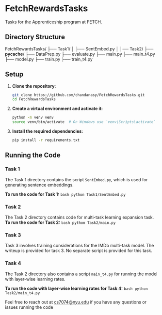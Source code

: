 # FetchRewardsTasks

Tasks for the Apprenticeship program at FETCH.

## Directory Structure 
FetchRewardsTasks/
├── Task1/
│   ├── SentEmbed.py
│
│── Task2/
   ├── __pycache__/
   ├── DataPrep.py
   ├── evaluate.py
   ├── main.py
   ├── main_t4.py
   ├── model.py
   ├── train.py
   ├── train_t4.py


## Setup

1. **Clone the repository:**
    ```bash
    git clone https://github.com/chandanasy/FetchRewardsTasks.git
    cd FetchRewardsTasks
    ```

2. **Create a virtual environment and activate it:**
    ```bash
    python -m venv venv
    source venv/bin/activate  # On Windows use `venv\Scripts\activate`
    ```

3. **Install the required dependencies:**
    ```bash
    pip install -r requirements.txt
    ```

## Running the Code

### Task 1

The Task 1 directory contains the script `SentEmbed.py`, which is used for generating sentence embeddings.

**To run the code for Task 1:**
    ```bash
    python Task1/SentEmbed.py
    ```

### Task 2

The Task 2 directory contains code for multi-task learning expansion task.
**To run the code for Task 2:**
    ```bash
    python Task2/main.py
    ```


### Task 3

Task 3 involves training considerations for the IMDb multi-task model. The writeup is provided for task 3. No separate script is provided for this task.

### Task 4

The Task 2 directory also contains a script `main_t4.py` for running the model with layer-wise learning rates.

**To run the code with layer-wise learning rates for Task 4:**
    ```bash
    python Task2/main_t4.py
    ```


Feel free to reach out at cs7074@nyu.edu if you have any questions or issues running the code 



